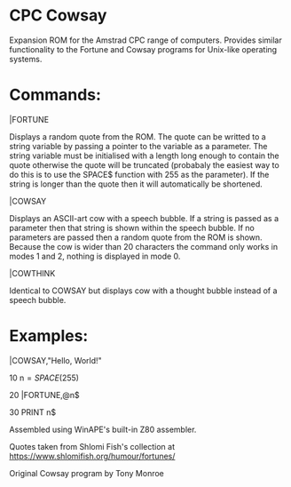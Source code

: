 # CPC Cowsay

Expansion ROM for the Amstrad CPC range of computers. Provides similar functionality to the Fortune and Cowsay programs for Unix-like operating systems.

# Commands:

|FORTUNE
  
Displays a random quote from the ROM. The quote can be writted to a string variable by passing a pointer to the variable as a parameter. The string variable must be initialised with a length long enough to contain the quote otherwise the quote will be truncated (probabaly the easiest way to do this is to use the SPACE$ function with 255 as the parameter). If the string is longer than the quote then it will automatically be shortened.
  
|COWSAY
  
Displays an ASCII-art cow with a speech bubble. If a string is passed as a parameter then that string is shown within the speech bubble. If no parameters are passed then a random quote from the ROM is shown. Because the cow is wider than 20 characters the command only works in modes 1 and 2, nothing is displayed in mode 0.
  
|COWTHINK
  
Identical to COWSAY but displays cow with a thought bubble instead of a speech bubble.
    
# Examples:

|COWSAY,"Hello, World!"

  
10 n$=SPACE$(255)

20 |FORTUNE,@n$

30 PRINT n$

Assembled using WinAPE's built-in Z80 assembler.

Quotes taken from Shlomi Fish's collection at https://www.shlomifish.org/humour/fortunes/

Original Cowsay program by Tony Monroe
